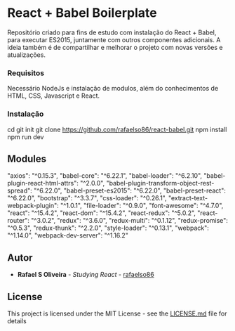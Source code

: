 # React + Babel Boilerplate

Repositório criado para fins de estudo com instalação do React + Babel, para executar ES2015, juntamente com outros componentes adicionais. A ideia também é de compartilhar e melhorar o projeto com novas versões e atualizações.

### Requisitos

Necessário NodeJs e instalação de modulos, além do conhecimentos de HTML, CSS, Javascript e React.

### Instalação

cd <diretorio>
git init
git clone https://github.com/rafaelso86/react-babel.git
npm install
npm run dev

## Modules

"axios": "^0.15.3",
"babel-core": "^6.22.1",
"babel-loader": "^6.2.10",
"babel-plugin-react-html-attrs": "^2.0.0",
"babel-plugin-transform-object-rest-spread": "^6.22.0",
"babel-preset-es2015": "^6.22.0",
"babel-preset-react": "^6.22.0",
"bootstrap": "^3.3.7",
"css-loader": "^0.26.1",
"extract-text-webpack-plugin": "^1.0.1",
"file-loader": "^0.9.0",
"font-awesome": "^4.7.0",
"react": "^15.4.2",
"react-dom": "^15.4.2",
"react-redux": "^5.0.2",
"react-router": "^3.0.2",
"redux": "^3.6.0",
"redux-multi": "^0.1.12",
"redux-promise": "^0.5.3",
"redux-thunk": "^2.2.0",
"style-loader": "^0.13.1",
"webpack": "^1.14.0",
"webpack-dev-server": "^1.16.2"

## Autor

* **Rafael S Oliveira** - *Studying React* - [rafaelso86](https://github.com/rafaelso86)

## License

This project is licensed under the MIT License - see the [LICENSE.md](LICENSE.md) file for details
